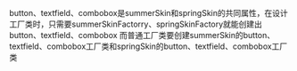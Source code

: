 button、textfield、combobox是summerSkin和springSkin的共同属性，在设计工厂类时，只需要summerSkinFactorry、springSkinFactory就能创建出button、textfield、combobox
而普通工厂类要创建summerSkin的button、textfield、combobox工厂类和springSkin的button、textfield、combobox工厂类